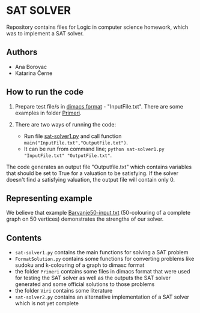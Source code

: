 # SAT SOLVER #

Repository contains files for Logic in computer science homework, which was to implement a SAT solver.

## Authors
* Ana Borovac
* Katarina Černe

## How to run the code 
1. Prepare test file/s in [dimacs format](http://www.satcompetition.org/2009/format-benchmarks2009.html) - "InputFile.txt". There are some examples in folder [Primeri](Primeri).
2. There are two ways of running the code:

	* Run file [sat-solver1.py](sat-solver1.py) and call function `main("InputFile.txt","OutputFile.txt")`.
	* It can be run from command line; `python sat-solver1.py "InputFile.txt" "OutputFile.txt"`.
	
The code generates an output file "Outputfile.txt" which contains variables that should be set to True for a valuation to be satisfying.
If the solver doesn't find a satisfying valuation, the output file will contain only 0.

## Representing example
We believe that example [Barvanje50-input.txt](Primeri/Barvanje50-input.txt) (50-colouring of a complete graph on 50 vertices) demonstrates the strengths of our solver.

## Contents
* `sat-solver1.py` contains the main functions for solving a SAT problem
* `FormatSolution.py` contains some functions for converting problems like sudoku and k-colouring of a graph to dimasc format
* the folder `Primeri` contains some files in dimacs format that were used for testing the SAT solver as well as the outputs the SAT solver generated and some official solutions to those problems
* the folder `Viri` contains some literature
* `sat-solver2.py` contains an alternative implementation of a SAT solver which is not yet complete